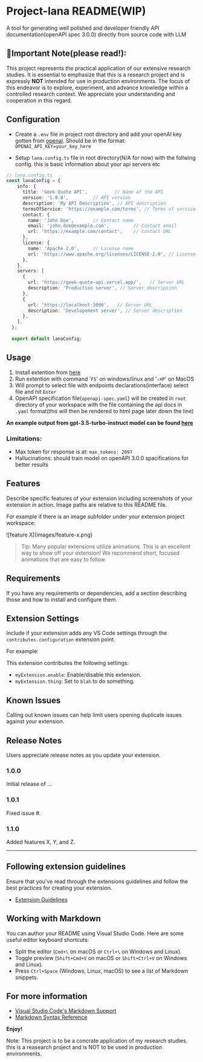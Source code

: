 # Project-lana README(WIP)

A tool for generating well polished and developer friendly API documentation(openAPI spec 3.0.0) directly from source code with LLM

## 🚨Important Note(please read!):
This project represents the practical application of our extensive research studies. It is essential to emphasize that this is a research project and is expressly **NOT** intended for use in production environments. The focus of this endeavor is to explore, experiment, and advance knowledge within a controlled research context. We appreciate your understanding and cooperation in this regard.


## Configuration
- Create a `.env` file in project root directory and add your openAI key gotten from [openai](https://openai.com/). Should be in the format: `OPENAI_API_KEY=your_key_here`

- Setup `lana.config.ts` file in root directory(N/A for now)
with the follwing config. this is basic information about your api servers etc
```ts
// lana.config.ts
const lanaConfig = {
    info: {
      title: 'Geek Quote API',          // Name of the API
      version: '1.0.0',         // API version
      description: 'My API Description', // API description
      termsOfService: 'https://example.com/terms', // Terms of service URL
      contact: {
        name: 'John Doe',       // Contact name
        email: 'john.doe@example.com',         // Contact email
        url: 'https://example.com/contact',    // Contact URL
      },
      license: {
        name: 'Apache 2.0',     // License name
        url: 'https://www.apache.org/licenses/LICENSE-2.0', // License URL
      },
    },
    servers: [
      {
        url: 'https://geek-quote-api.vercel.app/',   // Server URL
        description: 'Production server', // Server description
      },
      {
        url: 'https://localhost:3000',   // Server URL
        description: 'Developement server', // Server description
      },
    ],
  };
  
  export default lanaConfig;

```
## Usage
1.  Install extention from [here](https://marketplace.visualstudio.com/items?itemName=FotieMConstant.project-lana)
2.  Run extention with command '`F5`' on windows/linux and '`⇧⌘P`' on MacOS
3.  Will prompt to select file with endpoints declarations(interface) select file and hit `Enter`
4.  OpenAPI specification file(`openapi-spec.yaml`) will be created in `root` directory of your workspace with the file containing the api docs in `.yaml` format(this will then be rendered to html page later down the line)

**An example output from gpt-3.5-turbo-instruct model can be found [here](/openapi-spec-sample.yaml)**

### Limitations:
- Max token for response is at: `max_tokens: 2097`
- Hallucinations: should train model on openAPI 3.0.0 spacifications for better results
## Features

Describe specific features of your extension including screenshots of your extension in action. Image paths are relative to this README file.

For example if there is an image subfolder under your extension project workspace:

\!\[feature X\]\(images/feature-x.png\)

> Tip: Many popular extensions utilize animations. This is an excellent way to show off your extension! We recommend short, focused animations that are easy to follow.

## Requirements

If you have any requirements or dependencies, add a section describing those and how to install and configure them.

## Extension Settings

Include if your extension adds any VS Code settings through the `contributes.configuration` extension point.

For example:

This extension contributes the following settings:

* `myExtension.enable`: Enable/disable this extension.
* `myExtension.thing`: Set to `blah` to do something.

## Known Issues

Calling out known issues can help limit users opening duplicate issues against your extension.

## Release Notes

Users appreciate release notes as you update your extension.

### 1.0.0

Initial release of ...

### 1.0.1

Fixed issue #.

### 1.1.0

Added features X, Y, and Z.

---

## Following extension guidelines

Ensure that you've read through the extensions guidelines and follow the best practices for creating your extension.

* [Extension Guidelines](https://code.visualstudio.com/api/references/extension-guidelines)

## Working with Markdown

You can author your README using Visual Studio Code. Here are some useful editor keyboard shortcuts:

* Split the editor (`Cmd+\` on macOS or `Ctrl+\` on Windows and Linux).
* Toggle preview (`Shift+Cmd+V` on macOS or `Shift+Ctrl+V` on Windows and Linux).
* Press `Ctrl+Space` (Windows, Linux, macOS) to see a list of Markdown snippets.

## For more information

* [Visual Studio Code's Markdown Support](http://code.visualstudio.com/docs/languages/markdown)
* [Markdown Syntax Reference](https://help.github.com/articles/markdown-basics/)

**Enjoy!**

Note: This project is to be a concrate application of my research studies. this is a reasearch project and is NOT to be used in production environments.
